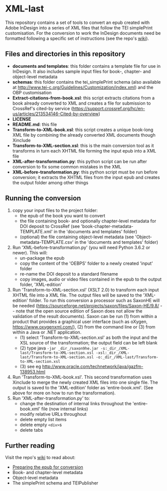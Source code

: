 # XML-last

This repository contains a set of tools to convert an epub created with Adobe InDesign into a series of XML files that follow the TEI simplePrint customisation. For the conversion to work the InDesign documents need be formatted following a specific set of instructions (see the repo's [wiki](https://github.com/OpenBookPublishers/XML-last/wiki)).

## Files and directories in this repository
* __documents and templates__: this folder contains a template file for use in InDesign. It also includes sample input files for book-, chapter- and object-level metadata
* __schemas__: this folder contains the tei_simplePrint schema (also available at http://www.tei-c.org/Guidelines/Customization/index.xml) and the OBP customisation
* __Extract-citations-from-book.xsl__: this script extracts citations from a book already converted to XML and creates a file for submission to CrossRef's cited-by service (https://support.crossref.org/hc/en-us/articles/213534146-Cited-by-overview)
* __LICENSE__
* __README.md__: this file
* __Transform-to-XML-book.xsl__: this script creates a unique book-long XML file by combining the already converted XML documents though Xinclude
* __Transform-to-XML-section.xsl__: this is the main conversion tool as it transforms in turn each XHTML file forming the input epub into a XML file
* __XML-after-transformation.py__: this python script can be run after conversion to fix some common mistakes in the XML
* __XML-before-transformation.py__: this python script must be run before conversion; it extracts the XHTML files from the input epub and creates the output folder among other things

## Running the conversion
1. copy your input files to the project folder:
	* the epub of the book you want to convert 
	* the file containing book- and optionally chapter-level metadata for DOI deposit to CrossRef (see 'book-chapter-metadata-TEMPLATE.xml' in the 'documents and templates' folder)
	* (optional) the file containing object-level metadata (see 'Object-metadata-TEMPLATE.csv' in the 'documents and templates' folder) 
2. Run 'XML-before-transformation.py' (you will need Python 3.6.2 or newer). This will:
	* un-package the epub
	* copy the content of the 'OEBPS' folder to a newly created 'input' folder
	* re-name the DOI deposit to a standard filename
	* copy images, audio or video files contained in the epub to the output folder, 'XML-edition'
3. Run 'Transform-to-XML-section.xsl' (XSLT 2.0) to transform each input XHTML file into a XML file. The output files will be saved to the 'XML-edition' folder. To run this conversion a processor such as SaxonHE will be needed (https://sourceforge.net/projects/saxon/files/Saxon-HE/9.8/ -- note that the open source edition of Saxon does not allow the validation of the result documents). Saxon can be run (1) from within a product that provides a graphical user interface (such as oXygen, https://www.oxygenxml.com/), (2) from the command line or (3) from within a Java or .NET application.
	* (1) select 'Transform-to-XML-section.xsl' as both the input and the XSL source of the transformation; the output field can be left blank
	* (2) type java `-jar _dir_/saxon9he.jar -s:_dir_/XML-last/Transform-to-XML-section.xsl -xsl:_dir_/XML-last/Transform-to-XML-section.xsl -o:_dir_/XML-last/Transform-to-XML-section.xsl`
	* (3) see eg http://www.oracle.com/technetwork/java/gazfm-138953.html
4. Run 'Transform-to-XML-book.xsl'. This second transformation uses Xinclude to merge the newly created XML files into one single file. The output is saved to the 'XML-edition' folder as 'entire-book.xml'. (See above for more on how to run the transformation).
5. Run 'XML-after-transformation.py' to:
	* change the destination of internal links throughout the 'entire-book.xml' file (now internal links)
	* modify relative URLs throughout
	* delete empty list items
	* delete empty `<div>`s
	* delete tabs

## Further reading
Visit the repo's [wiki](https://github.com/OpenBookPublishers/XML-last/wiki) to read about:
* [Preparing the epub for conversion](https://github.com/OpenBookPublishers/XML-last/wiki/Preparing-the-epub-for-conversion)
* Book- and chapter-level metadata
* Object-level metadata
* The simplePrint schema and TEIPublisher
